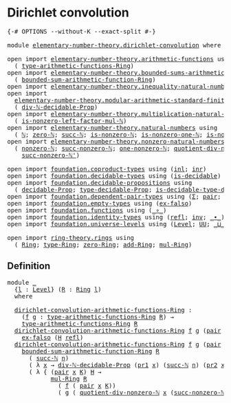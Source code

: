 # Dirichlet convolution

<pre class="Agda"><a id="34" class="Symbol">{-#</a> <a id="38" class="Keyword">OPTIONS</a> <a id="46" class="Pragma">--without-K</a> <a id="58" class="Pragma">--exact-split</a> <a id="72" class="Symbol">#-}</a>

<a id="77" class="Keyword">module</a> <a id="84" href="elementary-number-theory.dirichlet-convolution.html" class="Module">elementary-number-theory.dirichlet-convolution</a> <a id="131" class="Keyword">where</a>

<a id="138" class="Keyword">open</a> <a id="143" class="Keyword">import</a> <a id="150" href="elementary-number-theory.arithmetic-functions.html" class="Module">elementary-number-theory.arithmetic-functions</a> <a id="196" class="Keyword">using</a>
  <a id="204" class="Symbol">(</a> <a id="206" href="elementary-number-theory.arithmetic-functions.html#599" class="Function">type-arithmetic-functions-Ring</a><a id="236" class="Symbol">)</a>
<a id="238" class="Keyword">open</a> <a id="243" class="Keyword">import</a> <a id="250" href="elementary-number-theory.bounded-sums-arithmetic-functions.html" class="Module">elementary-number-theory.bounded-sums-arithmetic-functions</a> <a id="309" class="Keyword">using</a>
  <a id="317" class="Symbol">(</a> <a id="319" href="elementary-number-theory.bounded-sums-arithmetic-functions.html#2173" class="Function">bounded-sum-arithmetic-function-Ring</a><a id="355" class="Symbol">)</a>
<a id="357" class="Keyword">open</a> <a id="362" class="Keyword">import</a> <a id="369" href="elementary-number-theory.inequality-natural-numbers.html" class="Module">elementary-number-theory.inequality-natural-numbers</a> <a id="421" class="Keyword">using</a> <a id="427" class="Symbol">(</a><a id="428" href="elementary-number-theory.inequality-natural-numbers.html#1431" class="Function">leq-ℕ</a><a id="433" class="Symbol">)</a>
<a id="435" class="Keyword">open</a> <a id="440" class="Keyword">import</a>
  <a id="449" href="elementary-number-theory.modular-arithmetic-standard-finite-types.html" class="Module">elementary-number-theory.modular-arithmetic-standard-finite-types</a> <a id="515" class="Keyword">using</a>
  <a id="523" class="Symbol">(</a> <a id="525" href="elementary-number-theory.modular-arithmetic-standard-finite-types.html#28295" class="Function">div-ℕ-decidable-Prop</a><a id="545" class="Symbol">)</a>
<a id="547" class="Keyword">open</a> <a id="552" class="Keyword">import</a> <a id="559" href="elementary-number-theory.multiplication-natural-numbers.html" class="Module">elementary-number-theory.multiplication-natural-numbers</a> <a id="615" class="Keyword">using</a>
  <a id="623" class="Symbol">(</a> <a id="625" href="elementary-number-theory.multiplication-natural-numbers.html#6649" class="Function">is-nonzero-left-factor-mul-ℕ</a><a id="653" class="Symbol">)</a>
<a id="655" class="Keyword">open</a> <a id="660" class="Keyword">import</a> <a id="667" href="elementary-number-theory.natural-numbers.html" class="Module">elementary-number-theory.natural-numbers</a> <a id="708" class="Keyword">using</a>
  <a id="716" class="Symbol">(</a> <a id="718" href="elementary-number-theory.natural-numbers.html#1444" class="Datatype">ℕ</a><a id="719" class="Symbol">;</a> <a id="721" href="elementary-number-theory.natural-numbers.html#1465" class="InductiveConstructor">zero-ℕ</a><a id="727" class="Symbol">;</a> <a id="729" href="elementary-number-theory.natural-numbers.html#1478" class="InductiveConstructor">succ-ℕ</a><a id="735" class="Symbol">;</a> <a id="737" href="elementary-number-theory.natural-numbers.html#1926" class="Function">is-nonzero-ℕ</a><a id="749" class="Symbol">;</a> <a id="751" href="elementary-number-theory.natural-numbers.html#3578" class="Function">is-nonzero-one-ℕ</a><a id="767" class="Symbol">;</a> <a id="769" href="elementary-number-theory.natural-numbers.html#3025" class="Function">is-nonzero-succ-ℕ</a><a id="786" class="Symbol">)</a>
<a id="788" class="Keyword">open</a> <a id="793" class="Keyword">import</a> <a id="800" href="elementary-number-theory.nonzero-natural-numbers.html" class="Module">elementary-number-theory.nonzero-natural-numbers</a> <a id="849" class="Keyword">using</a>
  <a id="857" class="Symbol">(</a> <a id="859" href="elementary-number-theory.nonzero-natural-numbers.html#710" class="Function">nonzero-ℕ</a><a id="868" class="Symbol">;</a> <a id="870" href="elementary-number-theory.nonzero-natural-numbers.html#847" class="Function">succ-nonzero-ℕ</a><a id="884" class="Symbol">;</a> <a id="886" href="elementary-number-theory.nonzero-natural-numbers.html#761" class="Function">one-nonzero-ℕ</a><a id="899" class="Symbol">;</a> <a id="901" href="elementary-number-theory.nonzero-natural-numbers.html#1110" class="Function">quotient-div-nonzero-ℕ</a><a id="923" class="Symbol">;</a>
    <a id="929" href="elementary-number-theory.nonzero-natural-numbers.html#984" class="Function">succ-nonzero-ℕ&#39;</a><a id="944" class="Symbol">)</a>

<a id="947" class="Keyword">open</a> <a id="952" class="Keyword">import</a> <a id="959" href="foundation.coproduct-types.html" class="Module">foundation.coproduct-types</a> <a id="986" class="Keyword">using</a> <a id="992" class="Symbol">(</a><a id="993" href="foundation.coproduct-types.html#1239" class="InductiveConstructor">inl</a><a id="996" class="Symbol">;</a> <a id="998" href="foundation.coproduct-types.html#1262" class="InductiveConstructor">inr</a><a id="1001" class="Symbol">)</a>
<a id="1003" class="Keyword">open</a> <a id="1008" class="Keyword">import</a> <a id="1015" href="foundation.decidable-types.html" class="Module">foundation.decidable-types</a> <a id="1042" class="Keyword">using</a> <a id="1048" class="Symbol">(</a><a id="1049" href="foundation.decidable-types.html#1905" class="Function">is-decidable</a><a id="1061" class="Symbol">)</a>
<a id="1063" class="Keyword">open</a> <a id="1068" class="Keyword">import</a> <a id="1075" href="foundation.decidable-propositions.html" class="Module">foundation.decidable-propositions</a> <a id="1109" class="Keyword">using</a>
  <a id="1117" class="Symbol">(</a> <a id="1119" href="foundation.decidable-propositions.html#1883" class="Function">decidable-Prop</a><a id="1133" class="Symbol">;</a> <a id="1135" href="foundation.decidable-propositions.html#2141" class="Function">type-decidable-Prop</a><a id="1154" class="Symbol">;</a> <a id="1156" href="foundation.decidable-propositions.html#2371" class="Function">is-decidable-type-decidable-Prop</a><a id="1188" class="Symbol">)</a>
<a id="1190" class="Keyword">open</a> <a id="1195" class="Keyword">import</a> <a id="1202" href="foundation.dependent-pair-types.html" class="Module">foundation.dependent-pair-types</a> <a id="1234" class="Keyword">using</a> <a id="1240" class="Symbol">(</a><a id="1241" href="foundation-core.dependent-pair-types.html#502" class="Record">Σ</a><a id="1242" class="Symbol">;</a> <a id="1244" href="foundation-core.dependent-pair-types.html#575" class="InductiveConstructor">pair</a><a id="1248" class="Symbol">;</a> <a id="1250" href="foundation-core.dependent-pair-types.html#592" class="Field">pr1</a><a id="1253" class="Symbol">;</a> <a id="1255" href="foundation-core.dependent-pair-types.html#604" class="Field">pr2</a><a id="1258" class="Symbol">)</a>
<a id="1260" class="Keyword">open</a> <a id="1265" class="Keyword">import</a> <a id="1272" href="foundation.empty-types.html" class="Module">foundation.empty-types</a> <a id="1295" class="Keyword">using</a> <a id="1301" class="Symbol">(</a><a id="1302" href="foundation-core.empty-types.html#1147" class="Function">ex-falso</a><a id="1310" class="Symbol">)</a>
<a id="1312" class="Keyword">open</a> <a id="1317" class="Keyword">import</a> <a id="1324" href="foundation.functions.html" class="Module">foundation.functions</a> <a id="1345" class="Keyword">using</a> <a id="1351" class="Symbol">(</a><a id="1352" href="foundation-core.functions.html#407" class="Function Operator">_∘_</a><a id="1355" class="Symbol">)</a>
<a id="1357" class="Keyword">open</a> <a id="1362" class="Keyword">import</a> <a id="1369" href="foundation.identity-types.html" class="Module">foundation.identity-types</a> <a id="1395" class="Keyword">using</a> <a id="1401" class="Symbol">(</a><a id="1402" href="foundation-core.identity-types.html#694" class="InductiveConstructor">refl</a><a id="1406" class="Symbol">;</a> <a id="1408" href="foundation-core.identity-types.html#1552" class="Function">inv</a><a id="1411" class="Symbol">;</a> <a id="1413" href="foundation-core.identity-types.html#1239" class="Function Operator">_∙_</a><a id="1416" class="Symbol">)</a>
<a id="1418" class="Keyword">open</a> <a id="1423" class="Keyword">import</a> <a id="1430" href="foundation.universe-levels.html" class="Module">foundation.universe-levels</a> <a id="1457" class="Keyword">using</a> <a id="1463" class="Symbol">(</a><a id="1464" href="Agda.Primitive.html#597" class="Postulate">Level</a><a id="1469" class="Symbol">;</a> <a id="1471" href="foundation-core.universe-levels.html#222" class="Primitive">UU</a><a id="1473" class="Symbol">;</a> <a id="1475" href="Agda.Primitive.html#810" class="Primitive Operator">_⊔_</a><a id="1478" class="Symbol">)</a>

<a id="1481" class="Keyword">open</a> <a id="1486" class="Keyword">import</a> <a id="1493" href="ring-theory.rings.html" class="Module">ring-theory.rings</a> <a id="1511" class="Keyword">using</a>
  <a id="1519" class="Symbol">(</a> <a id="1521" href="ring-theory.rings.html#2458" class="Function">Ring</a><a id="1525" class="Symbol">;</a> <a id="1527" href="ring-theory.rings.html#2715" class="Function">type-Ring</a><a id="1536" class="Symbol">;</a> <a id="1538" href="ring-theory.rings.html#5094" class="Function">zero-Ring</a><a id="1547" class="Symbol">;</a> <a id="1549" href="ring-theory.rings.html#3060" class="Function">add-Ring</a><a id="1557" class="Symbol">;</a> <a id="1559" href="ring-theory.rings.html#6433" class="Function">mul-Ring</a><a id="1567" class="Symbol">)</a>
</pre>
## Definition

<pre class="Agda"><a id="1597" class="Keyword">module</a> <a id="1604" href="elementary-number-theory.dirichlet-convolution.html#1604" class="Module">_</a>
  <a id="1608" class="Symbol">{</a><a id="1609" href="elementary-number-theory.dirichlet-convolution.html#1609" class="Bound">l</a> <a id="1611" class="Symbol">:</a> <a id="1613" href="Agda.Primitive.html#597" class="Postulate">Level</a><a id="1618" class="Symbol">}</a> <a id="1620" class="Symbol">(</a><a id="1621" href="elementary-number-theory.dirichlet-convolution.html#1621" class="Bound">R</a> <a id="1623" class="Symbol">:</a> <a id="1625" href="ring-theory.rings.html#2458" class="Function">Ring</a> <a id="1630" href="elementary-number-theory.dirichlet-convolution.html#1609" class="Bound">l</a><a id="1631" class="Symbol">)</a>
  <a id="1635" class="Keyword">where</a>

  <a id="1644" href="elementary-number-theory.dirichlet-convolution.html#1644" class="Function">dirichlet-convolution-arithmetic-functions-Ring</a> <a id="1692" class="Symbol">:</a>
    <a id="1698" class="Symbol">(</a><a id="1699" href="elementary-number-theory.dirichlet-convolution.html#1699" class="Bound">f</a> <a id="1701" href="elementary-number-theory.dirichlet-convolution.html#1701" class="Bound">g</a> <a id="1703" class="Symbol">:</a> <a id="1705" href="elementary-number-theory.arithmetic-functions.html#599" class="Function">type-arithmetic-functions-Ring</a> <a id="1736" href="elementary-number-theory.dirichlet-convolution.html#1621" class="Bound">R</a><a id="1737" class="Symbol">)</a> <a id="1739" class="Symbol">→</a>
    <a id="1745" href="elementary-number-theory.arithmetic-functions.html#599" class="Function">type-arithmetic-functions-Ring</a> <a id="1776" href="elementary-number-theory.dirichlet-convolution.html#1621" class="Bound">R</a>
  <a id="1780" href="elementary-number-theory.dirichlet-convolution.html#1644" class="Function">dirichlet-convolution-arithmetic-functions-Ring</a> <a id="1828" href="elementary-number-theory.dirichlet-convolution.html#1828" class="Bound">f</a> <a id="1830" href="elementary-number-theory.dirichlet-convolution.html#1830" class="Bound">g</a> <a id="1832" class="Symbol">(</a><a id="1833" href="foundation-core.dependent-pair-types.html#575" class="InductiveConstructor">pair</a> <a id="1838" href="elementary-number-theory.natural-numbers.html#1465" class="InductiveConstructor">zero-ℕ</a> <a id="1845" href="elementary-number-theory.dirichlet-convolution.html#1845" class="Bound">H</a><a id="1846" class="Symbol">)</a> <a id="1848" class="Symbol">=</a>
    <a id="1854" href="foundation-core.empty-types.html#1147" class="Function">ex-falso</a> <a id="1863" class="Symbol">(</a><a id="1864" href="elementary-number-theory.dirichlet-convolution.html#1845" class="Bound">H</a> <a id="1866" href="foundation-core.identity-types.html#694" class="InductiveConstructor">refl</a><a id="1870" class="Symbol">)</a> 
  <a id="1875" href="elementary-number-theory.dirichlet-convolution.html#1644" class="Function">dirichlet-convolution-arithmetic-functions-Ring</a> <a id="1923" href="elementary-number-theory.dirichlet-convolution.html#1923" class="Bound">f</a> <a id="1925" href="elementary-number-theory.dirichlet-convolution.html#1925" class="Bound">g</a> <a id="1927" class="Symbol">(</a><a id="1928" href="foundation-core.dependent-pair-types.html#575" class="InductiveConstructor">pair</a> <a id="1933" class="Symbol">(</a><a id="1934" href="elementary-number-theory.natural-numbers.html#1478" class="InductiveConstructor">succ-ℕ</a> <a id="1941" href="elementary-number-theory.dirichlet-convolution.html#1941" class="Bound">n</a><a id="1942" class="Symbol">)</a> <a id="1944" href="elementary-number-theory.dirichlet-convolution.html#1944" class="Bound">H</a><a id="1945" class="Symbol">)</a> <a id="1947" class="Symbol">=</a>
    <a id="1953" href="elementary-number-theory.bounded-sums-arithmetic-functions.html#2173" class="Function">bounded-sum-arithmetic-function-Ring</a> <a id="1990" href="elementary-number-theory.dirichlet-convolution.html#1621" class="Bound">R</a>
      <a id="1998" class="Symbol">(</a> <a id="2000" href="elementary-number-theory.natural-numbers.html#1478" class="InductiveConstructor">succ-ℕ</a> <a id="2007" href="elementary-number-theory.dirichlet-convolution.html#1941" class="Bound">n</a><a id="2008" class="Symbol">)</a>
      <a id="2016" class="Symbol">(</a> <a id="2018" class="Symbol">λ</a> <a id="2020" href="elementary-number-theory.dirichlet-convolution.html#2020" class="Bound">x</a> <a id="2022" class="Symbol">→</a> <a id="2024" href="elementary-number-theory.modular-arithmetic-standard-finite-types.html#28295" class="Function">div-ℕ-decidable-Prop</a> <a id="2045" class="Symbol">(</a><a id="2046" href="foundation-core.dependent-pair-types.html#592" class="Field">pr1</a> <a id="2050" href="elementary-number-theory.dirichlet-convolution.html#2020" class="Bound">x</a><a id="2051" class="Symbol">)</a> <a id="2053" class="Symbol">(</a><a id="2054" href="elementary-number-theory.natural-numbers.html#1478" class="InductiveConstructor">succ-ℕ</a> <a id="2061" href="elementary-number-theory.dirichlet-convolution.html#1941" class="Bound">n</a><a id="2062" class="Symbol">)</a> <a id="2064" class="Symbol">(</a><a id="2065" href="foundation-core.dependent-pair-types.html#604" class="Field">pr2</a> <a id="2069" href="elementary-number-theory.dirichlet-convolution.html#2020" class="Bound">x</a><a id="2070" class="Symbol">))</a>
      <a id="2079" class="Symbol">(</a> <a id="2081" class="Symbol">λ</a> <a id="2083" class="Symbol">{</a> <a id="2085" class="Symbol">(</a><a id="2086" href="foundation-core.dependent-pair-types.html#575" class="InductiveConstructor">pair</a> <a id="2091" href="elementary-number-theory.dirichlet-convolution.html#2091" class="Bound">x</a> <a id="2093" href="elementary-number-theory.dirichlet-convolution.html#2093" class="Bound">K</a><a id="2094" class="Symbol">)</a> <a id="2096" href="elementary-number-theory.dirichlet-convolution.html#2096" class="Bound">H</a> <a id="2098" class="Symbol">→</a>
            <a id="2112" href="ring-theory.rings.html#6433" class="Function">mul-Ring</a> <a id="2121" href="elementary-number-theory.dirichlet-convolution.html#1621" class="Bound">R</a>
              <a id="2137" class="Symbol">(</a> <a id="2139" href="elementary-number-theory.dirichlet-convolution.html#1923" class="Bound">f</a> <a id="2141" class="Symbol">(</a> <a id="2143" href="foundation-core.dependent-pair-types.html#575" class="InductiveConstructor">pair</a> <a id="2148" href="elementary-number-theory.dirichlet-convolution.html#2091" class="Bound">x</a> <a id="2150" href="elementary-number-theory.dirichlet-convolution.html#2093" class="Bound">K</a><a id="2151" class="Symbol">))</a>
              <a id="2168" class="Symbol">(</a> <a id="2170" href="elementary-number-theory.dirichlet-convolution.html#1925" class="Bound">g</a> <a id="2172" class="Symbol">(</a> <a id="2174" href="elementary-number-theory.nonzero-natural-numbers.html#1110" class="Function">quotient-div-nonzero-ℕ</a> <a id="2197" href="elementary-number-theory.dirichlet-convolution.html#2091" class="Bound">x</a> <a id="2199" class="Symbol">(</a><a id="2200" href="elementary-number-theory.nonzero-natural-numbers.html#984" class="Function">succ-nonzero-ℕ&#39;</a> <a id="2216" href="elementary-number-theory.dirichlet-convolution.html#1941" class="Bound">n</a><a id="2217" class="Symbol">)</a> <a id="2219" href="elementary-number-theory.dirichlet-convolution.html#2096" class="Bound">H</a><a id="2220" class="Symbol">))})</a>
</pre>